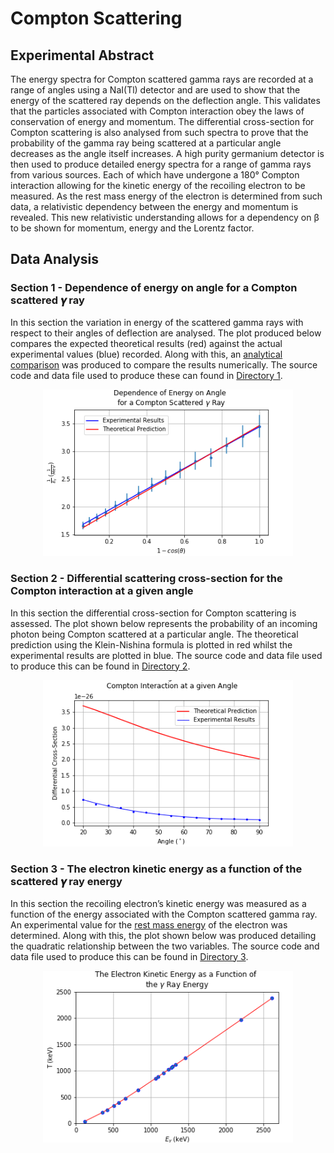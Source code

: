 # Compton Scattering
## Experimental Abstract 
The energy spectra for Compton scattered gamma rays are recorded at a range of angles using a NaI(Tl) detector and are used to show that the energy of the scattered ray depends on the deflection angle. This validates that the particles associated with Compton interaction obey the laws of conservation of energy and momentum. The differential cross-section for Compton scattering is also analysed from such spectra to prove that the probability of the gamma ray being scattered at a particular angle decreases as the angle itself increases. A high purity germanium detector is then used to produce detailed energy spectra for a range of gamma rays from various sources. Each of which have undergone a 180° Compton interaction allowing for the kinetic energy of the recoiling electron to be measured. As the rest mass energy of the electron is determined from such data, a relativistic dependency between the energy and momentum is revealed. This new relativistic understanding allows for a dependency on β to be shown for momentum, energy and the Lorentz factor. 
## Data Analysis
### Section 1 - Dependence of energy on angle for a Compton scattered 𝜸 ray
In this section the variation in energy of the scattered gamma rays with respect to their angles of deflection are analysed. The plot produced below compares the expected theoretical results (red) against the actual experimental values (blue) recorded. Along with this, an [analytical comparison](https://github.com/ruairibrady/Compton-Scattering/blob/master/Outputs/output1.1.PNG) was produced to compare the results numerically. The source code and data file used to produce these can found in [Directory 1](https://github.com/ruairibrady/Compton-Scattering/tree/master/1.%20Gamma%20Ray%20Energy%20vs%20Angle/).
<p align="center">
<img SRC="Outputs/output1.png" width= "400">  
</p>

### Section 2 - Differential scattering cross-section for the Compton interaction at a given angle
In this section the differential cross-section for Compton scattering is assessed. The plot shown below represents the probability of an incoming photon being Compton scattered at a particular angle. The theoretical prediction using the Klein-Nishina formula is plotted in red whilst the experimental results are plotted in blue. The source code and data file used to produce this can be found in [Directory 2](https://github.com/ruairibrady/Compton-Scattering/tree/master/2.%20Differential%20Cross%20Section%20vs%20Angle/).
<p align="center">
<img SRC="Outputs/output2.png" width= "400">  
</p>

### Section 3 - The electron kinetic energy as a function of the scattered 𝜸 ray energy 
In this section the recoiling electron’s kinetic energy was measured as a function of the energy associated with the Compton scattered gamma ray. An experimental value for the [rest mass energy](https://github.com/ruairibrady/Compton-Scattering/blob/master/Outputs/output3.1.PNG/) of the electron was determined. Along with this, the plot shown below was produced detailing the quadratic relationship between the two variables. The source code and data file used to produce this can be found in [Directory 3](https://github.com/ruairibrady/Compton-Scattering/tree/master/3.%20Electron%20Energy%20vs%20Gamma%20Ray%20Energy/).
<p align="center">
<img SRC="Outputs/output3.png" width= "400">  
</p>
